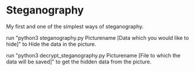 # Steganography
My first and one of the simplest ways of steganography.

run "python3 steganography.py Picturename [Data which you would like to hide]" to Hide the data in the picture.

run "python3 decrypt_steganography.py Picturename [File to which the data will be saved]" to get the hidden data from the picture.
